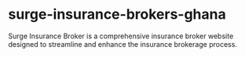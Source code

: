 # surge-insurance-brokers-ghana
Surge Insurance Broker is a comprehensive insurance broker website designed to streamline and enhance the insurance brokerage process.

